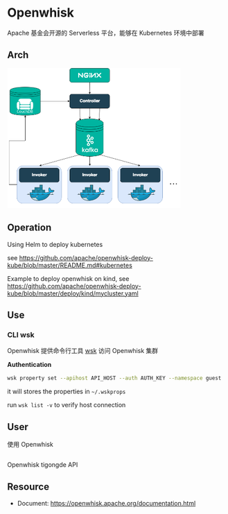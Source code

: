 # Openwhisk

Apache 基金会开源的 Serverless 平台，能够在 Kubernetes 环境中部署

## Arch

<img src="../../assets/openwhisk-arch.png" width="400px">

## Operation

Using Helm to deploy kubernetes

see https://github.com/apache/openwhisk-deploy-kube/blob/master/README.md#kubernetes

Example to deploy openwhisk on kind, see https://github.com/apache/openwhisk-deploy-kube/blob/master/deploy/kind/mycluster.yaml

## Use

### CLI wsk

Openwhisk 提供命令行工具
[wsk](https://github.com/apache/openwhisk/blob/master/docs/cli.md#openwhisk-cli)
访问 Openwhisk 集群

**Authentication**

```sh
wsk property set --apihost API_HOST --auth AUTH_KEY --namespace guest
```

it will stores the properties in `~/.wskprops`

run `wsk list -v` to verify host connection


## User

使用 Openwhisk

## 

Openwhisk tigongde API

## Resource

- Document: https://openwhisk.apache.org/documentation.html
